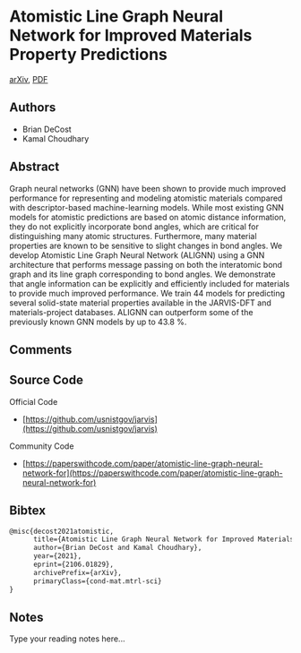 
# Atomistic Line Graph Neural Network for Improved Materials Property Predictions

[arXiv](https://arxiv.org/abs/2106.01829), [PDF](https://arxiv.org/pdf/2106.01829.pdf)

## Authors

- Brian DeCost
- Kamal Choudhary

## Abstract

Graph neural networks (GNN) have been shown to provide much improved performance for representing and modeling atomistic materials compared with descriptor-based machine-learning models. While most existing GNN models for atomistic predictions are based on atomic distance information, they do not explicitly incorporate bond angles, which are critical for distinguishing many atomic structures. Furthermore, many material properties are known to be sensitive to slight changes in bond angles. We develop Atomistic Line Graph Neural Network (ALIGNN) using a GNN architecture that performs message passing on both the interatomic bond graph and its line graph corresponding to bond angles. We demonstrate that angle information can be explicitly and efficiently included for materials to provide much improved performance. We train 44 models for predicting several solid-state material properties available in the JARVIS-DFT and materials-project databases. ALIGNN can outperform some of the previously known GNN models by up to 43.8 %.

## Comments



## Source Code

Official Code

- [https://github.com/usnistgov/jarvis](https://github.com/usnistgov/jarvis)

Community Code

- [https://paperswithcode.com/paper/atomistic-line-graph-neural-network-for](https://paperswithcode.com/paper/atomistic-line-graph-neural-network-for)

## Bibtex

```tex
@misc{decost2021atomistic,
      title={Atomistic Line Graph Neural Network for Improved Materials Property Predictions}, 
      author={Brian DeCost and Kamal Choudhary},
      year={2021},
      eprint={2106.01829},
      archivePrefix={arXiv},
      primaryClass={cond-mat.mtrl-sci}
}
```

## Notes

Type your reading notes here...

